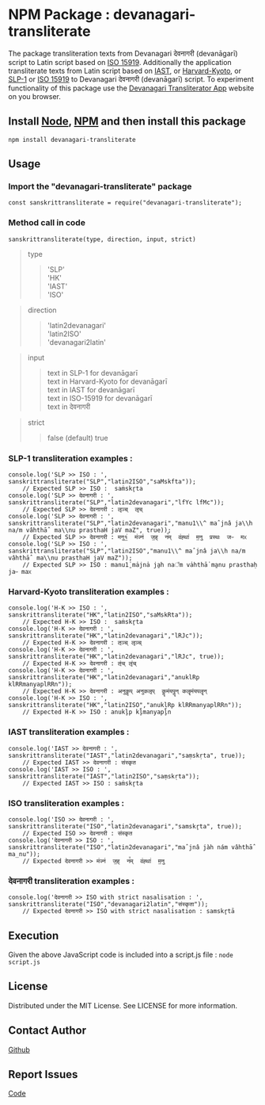 # NPM Package : devanagari-transliterate
The package transliteration texts from Devanagari देवनागरी (devanāgarī) script to Latin script based on [ISO 15919](https://en.wikipedia.org/wiki/ISO_15919). Additionally the application transliterate texts from Latin script based on [IAST](https://en.wikipedia.org/wiki/International_Alphabet_of_Sanskrit_Transliteration), or [Harvard-Kyoto](https://en.wikipedia.org/wiki/Harvard-Kyoto), or [SLP-1](https://en.wikipedia.org/wiki/SLP1) or [ISO 15919](https://en.wikipedia.org/wiki/ISO_15919) to Devanagari देवनागरी (devanāgarī) script. To experiment functionality of this package use the [Devanagari Transliterator App](https://vyshantha.github.io/devanagaritransliterate/) website on you browser.

## Install [Node](https://nodejs.org/en/download), [NPM](https://docs.npmjs.com/downloading-and-installing-node-js-and-npm) and then install this package
```npm install devanagari-transliterate```

## Usage
### Import the "devanagari-transliterate" package

```
const sanskrittransliterate = require("devanagari-transliterate");
```

### Method call in code 
```sanskrittransliterate(type, direction, input, strict)```
> type
>> 'SLP' \
>> 'HK' \
>> 'IAST' \
>> 'ISO'

> direction
>> 'latin2devanagari' \
>> 'latin2ISO' \
>> 'devanagari2latin'

> input
>> text in SLP-1 for devanāgarī \
>> text in Harvard-Kyoto for devanāgarī \
>> text in IAST for devanāgarī \
>> text in ISO-15919 for devanāgarī \
>> text in देवनागरी

> strict
>> false (default)
>> true 

### SLP-1 transliteration examples :

```
console.log('SLP >> ISO : ', sanskrittransliterate("SLP","latin2ISO","saMskfta")); 
    // Expected SLP >> ISO :  saṁskr̥ta
console.log('SLP >> देवनागरी : ', sanskrittransliterate("SLP","latin2devanagari","lfYc lfMc"));  
    // Expected SLP >> देवनागरी : लृञ्च्  लृच्
console.log('SLP >> देवनागरी : ', sanskrittransliterate("SLP","latin2devanagari","manu1\\^ maˆjnâ ja\\h na/m vâhthāˆ ma\\nu prasthaH jaV maZ", true)); 
    // Expected SLP >> देवनागरी : मनु१॒॑  म॑ज्न॑  ज॒ह्  न꣫म्  व॑ह्था॑  म॒नु  प्रस्थः  जᳶ  मᳵ
console.log('SLP >> ISO : ', sanskrittransliterate("SLP","latin2ISO","manu1\\^ maˆjnâ ja\\h na/m vâhthāˆ ma\\nu prasthaH jaV maZ")); 
    // Expected SLP >> ISO : manu1̱̍ ma̍jna̍ ja̱h na꣫m va̍hthā̍ ma̱nu prasthaḥ jaᳶ maᳵ
```

### Harvard-Kyoto transliteration examples :

```
console.log('H-K >> ISO : ', sanskrittransliterate("HK","latin2ISO","saMskRta")); 
    // Expected H-K >> ISO :  saṁskr̥ta
console.log('H-K >> देवनागरी : ', sanskrittransliterate("HK","latin2devanagari","lRJc")); 
    // Expected H-K >> देवनागरी : ऌञ्च् लृञ्च्
console.log('H-K >> देवनागरी : ', sanskrittransliterate("HK","latin2devanagari","lRJc", true)); 
    // Expected H-K >> देवनागरी : ऌंच् लृंच् 
console.log('H-K >> देवनागरी : ', sanskrittransliterate("HK","latin2devanagari","anuklRp klRRmanyaplRRn")); 
    // Expected H-K >> देवनागरी : अनुकॢप् अनुकलृप्  कॣमंयपॣन् कलॄमंयपलॄन्
console.log('H-K >> ISO : ', sanskrittransliterate("HK","latin2ISO","anuklRp klRRmanyaplRRn")); 
    // Expected H-K >> ISO : anukl̥p kl̥̄manyapl̥̄n
```

### IAST transliteration examples :

```
console.log('IAST >> देवनागरी : ', sanskrittransliterate("IAST","latin2devanagari","saṃskṛta", true));  
    // Expected IAST >> देवनागरी : संस्कृत
console.log('IAST >> ISO : ', sanskrittransliterate("IAST","latin2ISO","saṃskṛta")); 
    // Expected IAST >> ISO : saṁskr̥ta
```

### ISO transliteration examples :

```
console.log('ISO >> देवनागरी : ', sanskrittransliterate("ISO","latin2devanagari","samskr̥ta", true));  
    // Expected ISO >> देवनागरी : संस्कृत
console.log('देवनागरी >> ISO : ', sanskrittransliterate("ISO","latin2devanagari","maˆjnâ jàh nám vâhthāˆ ma̲nu")); 
    // Expected देवनागरी >> म॑ज्न॑  ज॒ह्  न꣫म्  व॑ह्था॑  म॒नु
```

### देवनागरी transliteration examples :

```
console.log('देवनागरी >> ISO with strict nasalisation : ', sanskrittransliterate("ISO","devanagari2latin","संस्कृता")); 
    // Expected देवनागरी >> ISO with strict nasalisation : samskr̥tā
```

## Execution 
Given the above JavaScript code is included into a script.js file : ```node script.js```

## License
Distributed under the MIT License. See LICENSE for more information.

## Contact Author
[Github](https://github.com/Vyshantha)

## Report Issues
[Code](https://github.com/Vyshantha/devanagari-transliterate)

